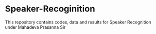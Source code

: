 # Speaker-Recoginition
This repository contains codes, data and results for Speaker Recognition under Mahadeva Prasanna Sir 
